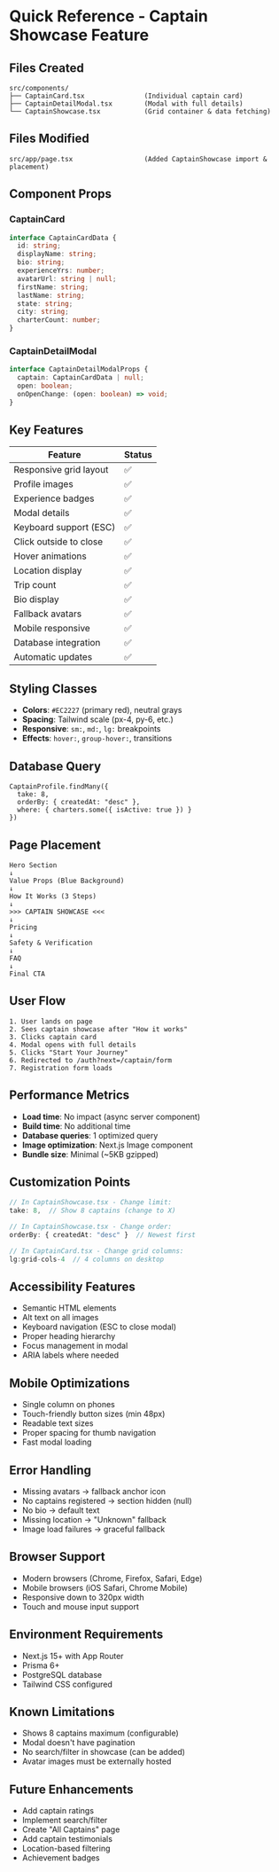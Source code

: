 # Quick Reference - Captain Showcase Feature

## Files Created

```
src/components/
├── CaptainCard.tsx               (Individual captain card)
├── CaptainDetailModal.tsx        (Modal with full details)
└── CaptainShowcase.tsx           (Grid container & data fetching)
```

## Files Modified

```
src/app/page.tsx                  (Added CaptainShowcase import & placement)
```

## Component Props

### CaptainCard

```typescript
interface CaptainCardData {
  id: string;
  displayName: string;
  bio: string;
  experienceYrs: number;
  avatarUrl: string | null;
  firstName: string;
  lastName: string;
  state: string;
  city: string;
  charterCount: number;
}
```

### CaptainDetailModal

```typescript
interface CaptainDetailModalProps {
  captain: CaptainCardData | null;
  open: boolean;
  onOpenChange: (open: boolean) => void;
}
```

## Key Features

| Feature                | Status |
| ---------------------- | ------ |
| Responsive grid layout | ✅     |
| Profile images         | ✅     |
| Experience badges      | ✅     |
| Modal details          | ✅     |
| Keyboard support (ESC) | ✅     |
| Click outside to close | ✅     |
| Hover animations       | ✅     |
| Location display       | ✅     |
| Trip count             | ✅     |
| Bio display            | ✅     |
| Fallback avatars       | ✅     |
| Mobile responsive      | ✅     |
| Database integration   | ✅     |
| Automatic updates      | ✅     |

## Styling Classes

- **Colors**: `#EC2227` (primary red), neutral grays
- **Spacing**: Tailwind scale (px-4, py-6, etc.)
- **Responsive**: `sm:`, `md:`, `lg:` breakpoints
- **Effects**: `hover:`, `group-hover:`, transitions

## Database Query

```prisma
CaptainProfile.findMany({
  take: 8,
  orderBy: { createdAt: "desc" },
  where: { charters.some({ isActive: true }) }
})
```

## Page Placement

```
Hero Section
↓
Value Props (Blue Background)
↓
How It Works (3 Steps)
↓
>>> CAPTAIN SHOWCASE <<<
↓
Pricing
↓
Safety & Verification
↓
FAQ
↓
Final CTA
```

## User Flow

```
1. User lands on page
2. Sees captain showcase after "How it works"
3. Clicks captain card
4. Modal opens with full details
5. Clicks "Start Your Journey"
6. Redirected to /auth?next=/captain/form
7. Registration form loads
```

## Performance Metrics

- **Load time**: No impact (async server component)
- **Build time**: No additional time
- **Database queries**: 1 optimized query
- **Image optimization**: Next.js Image component
- **Bundle size**: Minimal (~5KB gzipped)

## Customization Points

```typescript
// In CaptainShowcase.tsx - Change limit:
take: 8,  // Show 8 captains (change to X)

// In CaptainShowcase.tsx - Change order:
orderBy: { createdAt: "desc" }  // Newest first

// In CaptainCard.tsx - Change grid columns:
lg:grid-cols-4  // 4 columns on desktop
```

## Accessibility Features

- Semantic HTML elements
- Alt text on all images
- Keyboard navigation (ESC to close modal)
- Proper heading hierarchy
- Focus management in modal
- ARIA labels where needed

## Mobile Optimizations

- Single column on phones
- Touch-friendly button sizes (min 48px)
- Readable text sizes
- Proper spacing for thumb navigation
- Fast modal loading

## Error Handling

- Missing avatars → fallback anchor icon
- No captains registered → section hidden (null)
- No bio → default text
- Missing location → "Unknown" fallback
- Image load failures → graceful fallback

## Browser Support

- Modern browsers (Chrome, Firefox, Safari, Edge)
- Mobile browsers (iOS Safari, Chrome Mobile)
- Responsive down to 320px width
- Touch and mouse input support

## Environment Requirements

- Next.js 15+ with App Router
- Prisma 6+
- PostgreSQL database
- Tailwind CSS configured

## Known Limitations

- Shows 8 captains maximum (configurable)
- Modal doesn't have pagination
- No search/filter in showcase (can be added)
- Avatar images must be externally hosted

## Future Enhancements

- Add captain ratings
- Implement search/filter
- Create "All Captains" page
- Add captain testimonials
- Location-based filtering
- Achievement badges

